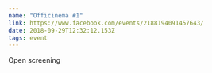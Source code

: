 ```yaml
---
name: "Officinema #1"
link: https://www.facebook.com/events/2188194091457643/
date: 2018-09-29T12:32:12.153Z
tags: event
---
```

Open screening